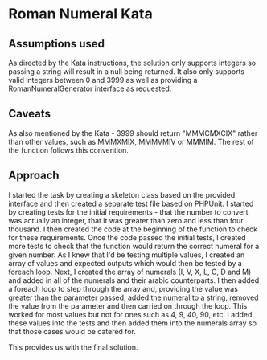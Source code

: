 Roman Numeral Kata
==================

Assumptions used
----------------

As directed by the Kata instructions, the solution only supports integers so passing a string will result in a null being returned. It also only supports valid integers between 0 and 3999 as well as providing a RomanNumeralGenerator interface as requested. 

Caveats 
-------

As also mentioned by the Kata - 3999 should return "MMMCMXCIX" rather than other values, such as MMMXMIX, MMMVMIV or MMMIM. The rest of the function follows this convention.

Approach
--------

I started the task by creating a skeleton class based on the provided interface and then created a separate test file based on PHPUnit. I started by creating tests for the initial requirements - that the number to convert was actually an integer, that it was greater than zero and less than four thousand. I then created the code at the beginning of the function to check for these requirements. 
Once the code passed the initial tests, I created more tests to check that the function would return the correct numeral for a given number. As I knew that I'd be testing multiple values, I created an array of values and expected outputs which would then be tested by a foreach loop. Next, I created the array of numerals (I, V, X, L, C, D and M) and added in all of the numerals and their arabic counterparts. I then added a foreach loop to step through the array and, providing the value was greater than the parameter passed, added the numeral to a string, removed the value from the parameter and then carried on through the loop. This worked for most values but not for ones such as 4, 9, 40, 90, etc. I added these values into the tests and then added them into the numerals array so that those cases would be catered for. 

This provides us with the final solution.
